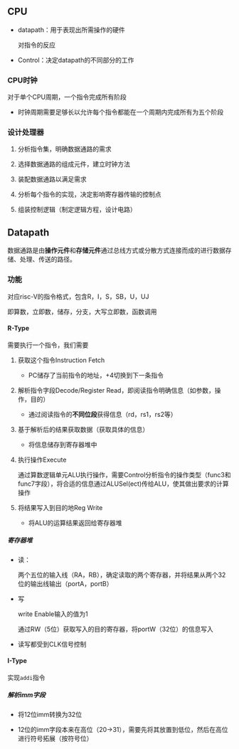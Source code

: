 ## CPU

+ datapath：用于表现出所需操作的硬件
  
  对指令的反应

+ Control：决定datapath的不同部分的工作

### CPU时钟

对于单个CPU周期，一个指令完成所有阶段

* 时钟周期需要足够长以允许每个指令都能在一个周期内完成所有为五个阶段

### 设计处理器

1. 分析指令集，明确数据通路的需求

2. 选择数据通路的组成元件，建立时钟方法

3. 装配数据通路以满足需求

4. 分析每个指令的实现，决定影响寄存器传输的控制点

5. 组装控制逻辑（制定逻辑方程，设计电路）

## Datapath

数据通路是由**操作元件**和**存储元件**通过总线方式或分散方式连接而成的进行数据存储、处理、传送的路径。

### 功能

对应risc-V的指令格式，包含R，I，S，SB，U，UJ

即算数，立即数，储存，分支，大写立即数，函数调用

#### R-Type

需要执行一个指令，我们需要

1. 获取这个指令Instruction Fetch
   
   * PC储存了当前指令的地址，+4切换到下一条指令

2. 解析指令字段Decode/Register Read，即阅读指令明确信息（如参数，操作，目的）
   
   * 通过阅读指令的**不同位段**获得信息（rd，rs1，rs2等）

3. 基于解析后的结果获取数据（获取具体的信息）
   
   * 将信息储存到寄存器堆中

4. 执行操作Execute
   
   通过算数逻辑单元ALU执行操作，需要Control分析指令的操作类型（func3和func7字段），将合适的信息通过ALUSel(ect)传给ALU，使其做出要求的计算操作

5. 将结果写入到目的地Reg Write
   
   * 将ALU的运算结果返回给寄存器堆

##### 寄存器堆

* 读：
  
  两个五位的输入线（RA，RB），确定读取的两个寄存器，并将结果从两个32位的输出线输出（portA，portB）

* 写
  
  write Enable输入的值为1
  
  通过RW（5位）获取写入的目的寄存器，将portW（32位）的信息写入

* 读写都受到CLK信号控制

#### I-Type

实现`addi`指令

##### 解析imm字段

* 将12位imm转换为32位

* 12位的imm字段本来在高位（20->31），需要先将其放置到低位，然后在高位进行符号拓展（按符号位）
